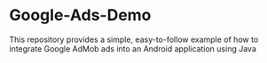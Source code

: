 # Google-Ads-Demo
This repository provides a simple, easy-to-follow example of how to integrate Google AdMob ads into an Android application using Java
